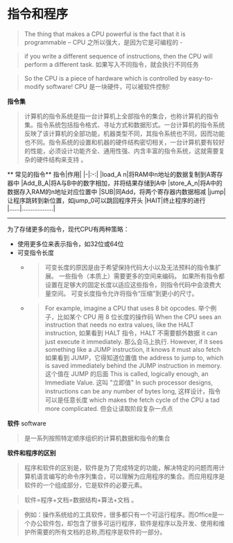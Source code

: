 # 指令和程序

> The thing that makes a CPU powerful is the fact that it is programmable –
CPU 之所以强大，是因为它是可编程的 -

> if you write a different sequence of instructions, then the CPU will perform a different task.
如果写入不同指令，就会执行不同任务

> So the CPU is a piece of hardware which is controlled by easy-to-modify software!
CPU 是一块硬件，可以被软件控制!

**指令集**
> 计算机的指令系统是指一台计算机上全部指令的集合，也称计算机的指令集。指令系统包括指令格式、寻址方式和数据形式。一台计算机的指令系统反映了该计算机的全部功能，机器类型不同，其指令系统也不同，因而功能也不同。指令系统的设置和机器的硬件结构密切相关，一台计算机要有较好的性能，必须设计功能齐全、通用性强、内含丰富的指令系统，这就需要复杂的硬件结构来支持  。

** 常见的指令**
指令|作用|
|-|:-:|
|load_A n|将RAM中n地址的数据复制到A寄存器中
|Add_B_A|将A与B中的数字相加，并将结果存储到A中
|store_A_n|将A中的数据存入RAM的n地址对应位置中
|SUB|同Add，将两个寄存器内数据相减
|jump|让程序跳转到新位置，如jump_0可以跳回程序开头
|HAIT|终止程序的进行
|……|………………|

***
为了存储更多的指令，现代CPU有两种策略：
* 使用更多位来表示指令，如32位或64位
* 可变指令长度
  * > 可变长度的原因是由于希望保持代码大小以及无法预料的指令集扩展。 一些指令（本质上）需要更多的空间来编码。 如果所有指令都设置在足够大的固定长度以适应这些指令，则指令代码中会浪费大量空间。 可变长度指令允许将指令“压缩”到更小的尺寸。
  * > For example, imagine a CPU that uses 8 bit opcodes.
举个例子，比如某个 CPU 用 8 位长度的操作码
When the CPU sees an instruction that needs no extra values, like the HALT instruction,
如果看到 HALT 指令，HALT 不需要额外数据
it can just execute it immediately.
那么会马上执行.
However, if it sees something like a JUMP instruction, it knows it must also fetch
如果看到 JUMP，它得知道位置值
the address to jump to, which is saved immediately behind the JUMP instruction in memory.
这个值在 JUMP 的后面
This is called, logically enough, an Immediate Value.
这叫 "立即值"
In such processor designs, instructions can be any number of bytes long,
这样设计，指令可以是任意长度
which makes the fetch cycle of the CPU a tad more complicated.
但会让读取阶段复杂一点点

**软件**
software
> 是一系列按照特定顺序组织的计算机数据和指令的集合

**软件和程序的区别**

> 程序和软件的区别是，软件是为了完成特定的功能，解决特定的问题而用计算机语言编写的命令序列集合，可以理解为应用程序的集合。而应用程序是软件的一个组成部分，它是软件的必要元素。 

> 软件=程序+文档=数据结构+算法+文档 。 

> 例如：操作系统给的工具软件，很多都只有一个可运行程序。而Office是一个办公软件包，却包含了很多可运行程序，软件是程序以及开发、使用和维护所需要的所有文档的总称,而程序是软件的一部分。